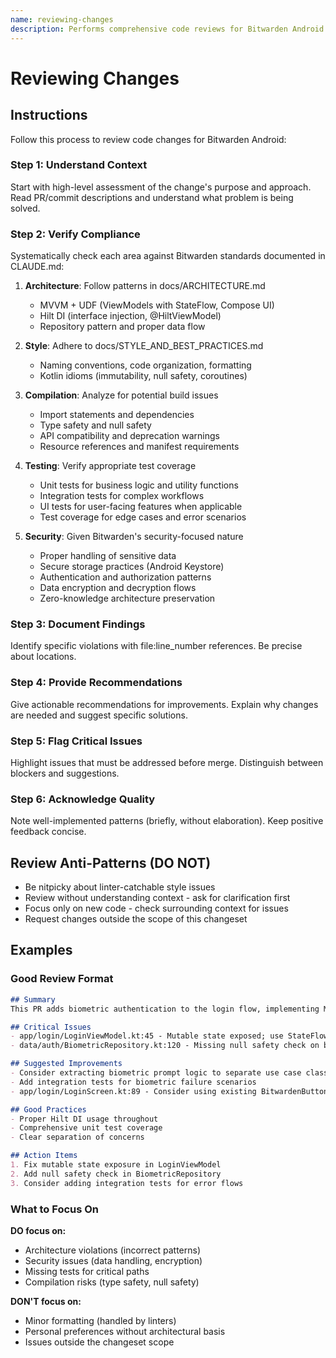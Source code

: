 ```yaml
---
name: reviewing-changes
description: Performs comprehensive code reviews for Bitwarden Android projects, verifying architecture compliance, style guidelines, compilation safety, test coverage, and security requirements. Use when reviewing pull requests, checking commits, analyzing code changes, verifying Bitwarden coding standards, evaluating MVVM patterns, checking Hilt DI usage, reviewing security implementations, or assessing test coverage. Automatically invoked by CI pipeline or manually for interactive code reviews.
---
```


# Reviewing Changes

## Instructions

Follow this process to review code changes for Bitwarden Android:

### Step 1: Understand Context

Start with high-level assessment of the change's purpose and approach. Read PR/commit descriptions and understand what problem is being solved.

### Step 2: Verify Compliance

Systematically check each area against Bitwarden standards documented in CLAUDE.md:

1. **Architecture**: Follow patterns in docs/ARCHITECTURE.md
   - MVVM + UDF (ViewModels with StateFlow, Compose UI)
   - Hilt DI (interface injection, @HiltViewModel)
   - Repository pattern and proper data flow

2. **Style**: Adhere to docs/STYLE_AND_BEST_PRACTICES.md
   - Naming conventions, code organization, formatting
   - Kotlin idioms (immutability, null safety, coroutines)

3. **Compilation**: Analyze for potential build issues
   - Import statements and dependencies
   - Type safety and null safety
   - API compatibility and deprecation warnings
   - Resource references and manifest requirements

4. **Testing**: Verify appropriate test coverage
   - Unit tests for business logic and utility functions
   - Integration tests for complex workflows
   - UI tests for user-facing features when applicable
   - Test coverage for edge cases and error scenarios

5. **Security**: Given Bitwarden's security-focused nature
   - Proper handling of sensitive data
   - Secure storage practices (Android Keystore)
   - Authentication and authorization patterns
   - Data encryption and decryption flows
   - Zero-knowledge architecture preservation

### Step 3: Document Findings

Identify specific violations with file:line_number references. Be precise about locations.

### Step 4: Provide Recommendations

Give actionable recommendations for improvements. Explain why changes are needed and suggest specific solutions.

### Step 5: Flag Critical Issues

Highlight issues that must be addressed before merge. Distinguish between blockers and suggestions.

### Step 6: Acknowledge Quality

Note well-implemented patterns (briefly, without elaboration). Keep positive feedback concise.

## Review Anti-Patterns (DO NOT)

- Be nitpicky about linter-catchable style issues
- Review without understanding context - ask for clarification first
- Focus only on new code - check surrounding context for issues
- Request changes outside the scope of this changeset

## Examples

### Good Review Format

```markdown
## Summary
This PR adds biometric authentication to the login flow, implementing MVVM pattern with proper state management.

## Critical Issues
- app/login/LoginViewModel.kt:45 - Mutable state exposed; use StateFlow instead of MutableStateFlow
- data/auth/BiometricRepository.kt:120 - Missing null safety check on biometricPrompt result

## Suggested Improvements
- Consider extracting biometric prompt logic to separate use case class
- Add integration tests for biometric failure scenarios
- app/login/LoginScreen.kt:89 - Consider using existing BitwardenButton component

## Good Practices
- Proper Hilt DI usage throughout
- Comprehensive unit test coverage
- Clear separation of concerns

## Action Items
1. Fix mutable state exposure in LoginViewModel
2. Add null safety check in BiometricRepository
3. Consider adding integration tests for error flows
```

### What to Focus On

**DO focus on:**
- Architecture violations (incorrect patterns)
- Security issues (data handling, encryption)
- Missing tests for critical paths
- Compilation risks (type safety, null safety)

**DON'T focus on:**
- Minor formatting (handled by linters)
- Personal preferences without architectural basis
- Issues outside the changeset scope
